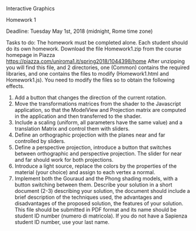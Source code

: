 Interactive Graphics

Homework 1

Deadline: Tuesday May 1st, 2018 (midnight, Rome time zone)

Tasks to do:
The homework must be completed alone. Each student should do its own homework. Download the file Homework1.zip from the course homepage in Piazza https://piazza.com/uniroma1.it/spring2018/1044398/home
After unzipping you will find this file, and 2 directories, one (Common) contains the required libraries, and one contains the files to modify (Homework1.html and Homework1.js). You need to modify the files so to obtain the following effects.

1. Add a button that changes the direction of the current rotation.
2. Move the transformations matrices from the shader to the Javascript application, so that the ModelView and Projection matrix are computed in the application and then transferred to the shader.
3. Include a scaling (uniform, all parameters have the same value) and a translation Matrix and control them with sliders.
4. Define an orthographic projection with the planes near and far controlled by sliders.
5. Define a perspective projection, introduce a button that switches between orthographic and perspective projection. The slider for near and far should work for both projections.
6. Introduce a light source, replace the colors by the properties of the material (your choice) and assign to each vertex a normal.
7. Implement both the Gouraud and the Phong shading models, with a button switching between them.
Describe your solution in a short document (2-3) describing your solution, the document should include a brief description of the techniques used, the advantages and disadvantages of the proposed solution, the features of your solution. This file should be submitted in PDF format and its name should be student ID number (numero di matricola). If you do not have a Sapienza student ID number, use your last name.
